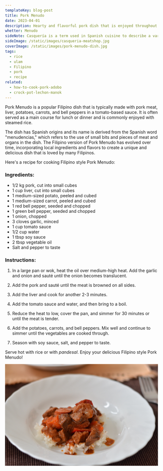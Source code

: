 ```yaml
---
templateKey: blog-post
title: Pork Menudo
date: 2023-04-01
description: Hearty and flavorful pork dish that is enjoyed throughout the Philippines. It is often served at special occasions and is a staple on many Filipino family tables.
whetter: Menudo
sideNote: Casquería is a term used in Spanish cuisine to describe a variety of organ meats that are typically eaten as a delicacy or specialty food. These meats can include things like liver, tripe, beef tongue, kidneys, brain, and other offal. In Spain, it is a specialized store selling just these.
sideImage: /static/images/casqueria-meatshop.jpg
coverImage: /static/images/pork-menudo-dish.jpg
tags:
  - rice
  - ulam
  - Filipino
  - pork
  - recipe
related:
  - how-to-cook-pork-adobo
  - crock-pot-lechon-manok
---
```


Pork Menudo is a popular Filipino dish that is typically made with pork meat, liver, potatoes, carrots, and bell peppers in a tomato-based sauce. It is often served as a main course for lunch or dinner and is commonly enjoyed with steamed rice.

The dish has Spanish origins and its name is derived from the Spanish word "menudencias," which refers to the use of small bits and pieces of meat and organs in the dish. The Filipino version of Pork Menudo has evolved over time, incorporating local ingredients and flavors to create a unique and delicious dish that is loved by many Filipinos.

Here's a recipe for cooking Filipino style Pork Menudo:

### Ingredients:

- 1/2 kg pork, cut into small cubes
- 1 cup liver, cut into small cubes
- 1 medium-sized potato, peeled and cubed
- 1 medium-sized carrot, peeled and cubed
- 1 red bell pepper, seeded and chopped
- 1 green bell pepper, seeded and chopped
- 1 onion, chopped
- 3 cloves garlic, minced
- 1 cup tomato sauce
- 1/2 cup water
- 1 tbsp soy sauce
- 2 tbsp vegetable oil
- Salt and pepper to taste

### Instructions:

1. In a large pan or wok, heat the oil over medium-high heat. Add the garlic and onion and sauté until the onion becomes translucent.

2. Add the pork and sauté until the meat is browned on all sides.

3. Add the liver and cook for another 2-3 minutes.

4. Add the tomato sauce and water, and then bring to a boil.

5. Reduce the heat to low, cover the pan, and simmer for 30 minutes or until the meat is tender.

6. Add the potatoes, carrots, and bell peppers. Mix well and continue to simmer until the vegetables are cooked through.

7. Season with soy sauce, salt, and pepper to taste.

Serve hot with rice or with *pandesal*. Enjoy your delicious Filipino style Pork Menudo!

![Pork menudo with rice](/static/images/menudo-plate.jpg)
